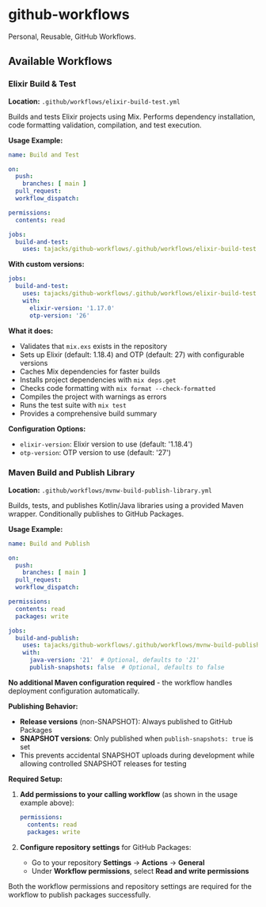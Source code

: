 # github-workflows

Personal, Reusable, GitHub Workflows.

## Available Workflows

### Elixir Build & Test

**Location:** `.github/workflows/elixir-build-test.yml`

Builds and tests Elixir projects using Mix. Performs dependency installation, code formatting validation, compilation, and test execution.

**Usage Example:**

```yaml
name: Build and Test

on:
  push:
    branches: [ main ]
  pull_request:
  workflow_dispatch:

permissions:
  contents: read

jobs:
  build-and-test:
    uses: tajacks/github-workflows/.github/workflows/elixir-build-test.yml@main
```

**With custom versions:**

```yaml
jobs:
  build-and-test:
    uses: tajacks/github-workflows/.github/workflows/elixir-build-test.yml@main
    with:
      elixir-version: '1.17.0'
      otp-version: '26'
```

**What it does:**
- Validates that `mix.exs` exists in the repository
- Sets up Elixir (default: 1.18.4) and OTP (default: 27) with configurable versions
- Caches Mix dependencies for faster builds
- Installs project dependencies with `mix deps.get`
- Checks code formatting with `mix format --check-formatted`
- Compiles the project with warnings as errors
- Runs the test suite with `mix test`
- Provides a comprehensive build summary

**Configuration Options:**
- `elixir-version`: Elixir version to use (default: '1.18.4')
- `otp-version`: OTP version to use (default: '27')
### Maven Build and Publish Library

**Location:** `.github/workflows/mvnw-build-publish-library.yml`

Builds, tests, and publishes Kotlin/Java libraries using a provided Maven wrapper. Conditionally publishes to GitHub 
Packages.

**Usage Example:**

```yaml
name: Build and Publish

on:
  push:
    branches: [ main ]
  pull_request:
  workflow_dispatch:

permissions:
  contents: read
  packages: write

jobs:
  build-and-publish:
    uses: tajacks/github-workflows/.github/workflows/mvnw-build-publish-library.yml
    with:
      java-version: '21'  # Optional, defaults to '21'
      publish-snapshots: false  # Optional, defaults to false
```

**No additional Maven configuration required** - the workflow handles deployment configuration automatically.

**Publishing Behavior:**
- **Release versions** (non-SNAPSHOT): Always published to GitHub Packages
- **SNAPSHOT versions**: Only published when `publish-snapshots: true` is set
- This prevents accidental SNAPSHOT uploads during development while allowing controlled SNAPSHOT releases for testing

**Required Setup:**

1. **Add permissions to your calling workflow** (as shown in the usage example above):
   ```yaml
   permissions:
     contents: read
     packages: write
   ```

2. **Configure repository settings** for GitHub Packages:
   - Go to your repository **Settings** → **Actions** → **General**
   - Under **Workflow permissions**, select **Read and write permissions**

Both the workflow permissions and repository settings are required for the workflow to publish packages successfully.
